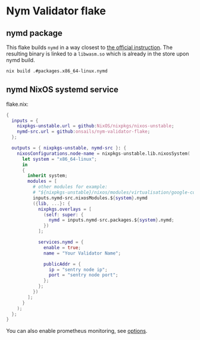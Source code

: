 # Nym Validator flake

## nymd package

This flake builds `nymd` in a way closest to [the official instruction](https://nymtech.net/docs/run-nym-nodes/validators/).
The resulting binary is linked to a `libwasm.so` which is already in the store upon nymd build.

```bash
nix build .#packages.x86_64-linux.nymd
```

## nymd NixOS systemd service

flake.nix:
```nix
{
  inputs = {
    nixpkgs-unstable.url = github:NixOS/nixpkgs/nixos-unstable;
    nymd-src.url = github:onsails/nym-validator-flake;
  };

  outputs = { nixpkgs-unstable, nymd-src }: {
    nixosConfigurations.node-name = nixpkgs-unstable.lib.nixosSystem(
      let system = "x86_64-linux";
      in
      {
        inherit system;
        modules = [
          # other modules for example:
          # "${nixpkgs-unstable}/nixos/modules/virtualisation/google-compute-image.nix"
          inputs.nymd-src.nixosModules.${system}.nymd
          ({lib, ...}: {
            nixpkgs.overlays = [
              (self: super: {
                nymd = inputs.nymd-src.packages.${system}.nymd;
              })
            ];

            services.nymd = {
              enable = true;
              name = "Your Validator Name";

              publicAddr = {
                ip = "sentry node ip";
                port = "sentry node port";
              };
            };
          })
        ];
      }
    );
  };
}
```

You can also enable prometheus monitoring, see [options](https://github.com/onsails/nym-validator-flake/tree/master/nix/nixos-module.nix).
